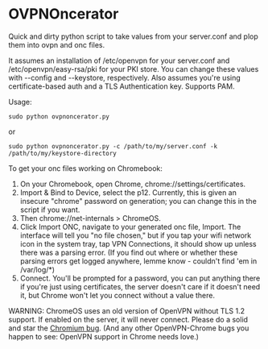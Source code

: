 OVPNOncerator
============

Quick and dirty python script to take values from your server.conf and plop them into ovpn and onc files. 

It assumes an installation of /etc/openvpn for your server.conf and /etc/openvpn/easy-rsa/pki for your PKI store. You can change these values with --config and --keystore, respectively. Also assumes you're using certificate-based auth and a TLS Authentication key. Supports PAM. 

Usage: 

```
sudo python ovpnoncerator.py 
```
or

```
sudo python ovpnoncerator.py -c /path/to/my/server.conf -k /path/to/my/keystore-directory
```

To get your onc files working on Chromebook:

1. On your Chromebook, open Chrome, chrome://settings/certificates.
2. Import & Bind to Device, select the p12. Currently, this is given an insecure "chrome" password on generation; you can change this in the script if you want. 
3. Then chrome://net-internals > ChromeOS.
4. Click Import ONC, navigate to your generated onc file, Import. The interface will tell you "no file chosen," but if you tap your wifi network icon in the system tray, tap VPN Connections, it should show up unless there was a parsing error. (If you find out where or whether these parsing errors get logged anywhere, lemme know - couldn't find 'em in /var/log/\*)
5. Connect. You'll be prompted for a password, you can put anything there if you're just using certificates, the server doesn't care if it doesn't need it, but Chrome won't let you connect without a value there.

WARNING: ChromeOS uses an old version of OpenVPN without TLS 1.2 support. If enabled on the server, it will never connect. Please do a solid and star the [Chromium bug](https://bugs.chromium.org/p/chromium/issues/detail?id=707517). (And any other OpenVPN-Chrome bugs you happen to see: OpenVPN support in Chrome needs love.)
